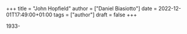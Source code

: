 +++
title = "John Hopfield"
author = ["Daniel Biasiotto"]
date = 2022-12-01T17:49:00+01:00
tags = ["author"]
draft = false
+++

1933-
